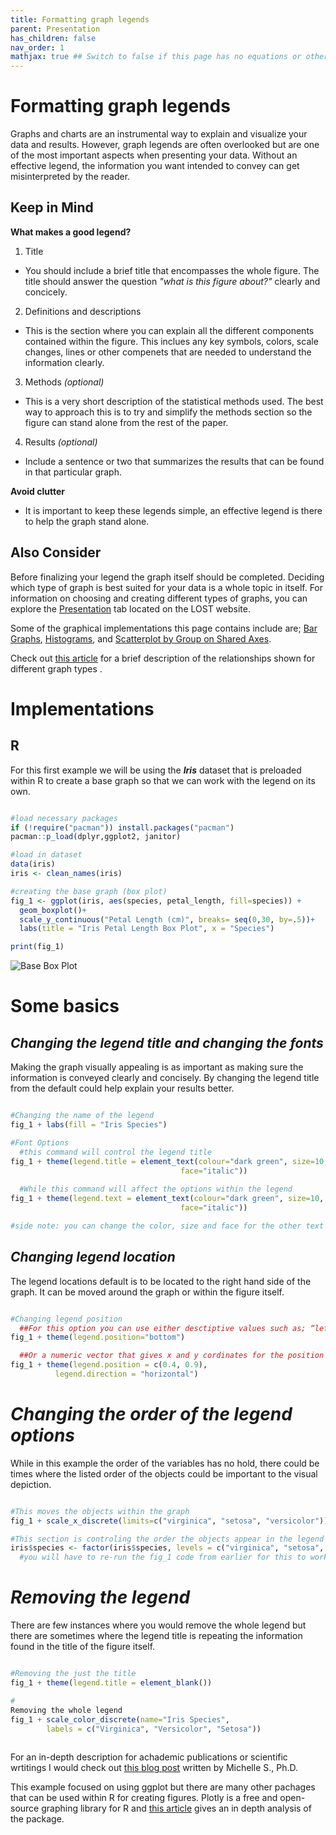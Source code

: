 ```yaml
---
title: Formatting graph legends
parent: Presentation
has_children: false
nav_order: 1
mathjax: true ## Switch to false if this page has no equations or other math rendering.
---
```


# Formatting graph legends

Graphs and charts are an instrumental way to explain and visualize your data and results. However, graph legends are often overlooked but are one of the most important aspects when presenting your data. Without an effective legend, the information you want intended to convey can get misinterpreted by the reader.

## Keep in Mind

**What makes a good legend?**

1. Title
- You should include a brief title that encompasses the whole figure. The title should answer the question *"what is this figure about?"* clearly and concicely. 

2. Definitions and descriptions
- This is the section where you can explain all the different components contained within the figure. This inclues any key symbols, colors, scale changes, lines or other compenets that are needed to understand the information clearly. 

3. Methods *(optional)*
- This is a very short description of the statistical methods used. The best way to approach this is to try and simplify the methods section so the figure can stand alone from the rest of the paper. 

4. Results *(optional)*
- Include a sentence or two that summarizes the results that can be found in that particular graph.

**Avoid clutter**
- It is important to keep these legends simple, an effective legend is there to help the graph stand alone.

## Also Consider

Before finalizing your legend the graph itself should be completed. Deciding which type of graph is best suited for your data is a whole topic in itself. For information on choosing and creating different types of graphs, you can explore the [Presentation](https://lost-stats.github.io/Presentation/Presentation.html#presentation) tab located on the LOST website. 

Some of the graphical implementations this page contains include are;
[Bar Graphs](https://lost-stats.github.io/Presentation/bar_graphs.html), [Histograms](https://lost-stats.github.io/Presentation/histograms.html), and [Scatterplot by Group on Shared Axes](https://lost-stats.github.io/Presentation/scatterplot_by_group_on_shared_axes.html). 

Check out [this article](https://www.ncbi.nlm.nih.gov/pmc/articles/PMC4078179/) for a brief description of the relationships shown for different graph types . 


# Implementations

## R

For this first example we will be using the _**Iris**_ dataset that is preloaded within R to create a base graph so that we can work with the legend on its own. 

```R

#load necessary packages
if (!require("pacman")) install.packages("pacman")
pacman::p_load(dplyr,ggplot2, janitor)

#load in dataset
data(iris)
iris <- clean_names(iris)

#creating the base graph (box plot)
fig_1 <- ggplot(iris, aes(species, petal_length, fill=species)) + 
  geom_boxplot()+
  scale_y_continuous("Petal Length (cm)", breaks= seq(0,30, by=.5))+
  labs(title = "Iris Petal Length Box Plot", x = "Species")

print(fig_1)

```
![Base Box Plot]()

# Some basics 
## *Changing the legend title and changing the fonts*
Making the graph visually appealing is as important as making sure the information is conveyed clearly and concisely. By  changing the legend title from the default could help explain your results better. 

```R

#Changing the name of the legend
fig_1 + labs(fill = "Iris Species")

#Font Options
  #this command will control the legend title
fig_1 + theme(legend.title = element_text(colour="dark green", size=10, 
                                      face="italic"))
                                      
  #While this command will affect the options within the legend
fig_1 + theme(legend.text = element_text(colour="dark green", size=10, 
                                      face="italic"))                                    

#side note: you can change the color, size and face for the other text option within the figure. (ie: title and axis)

```

## *Changing legend location*
The legend locations default is to be located to the right hand side of the graph. It can be moved around the graph or within the figure itself. 

```R

#Changing legend position
  ##For this option you can use either desctiptive values such as; “left”,“top”, “right”, “bottom”, “none” 
fig_1 + theme(legend.position="bottom")

  ##Or a numeric vector that gives x and y cordinates for the position
fig_1 + theme(legend.position = c(0.4, 0.9),
          legend.direction = "horizontal")  

```
# *Changing the order of the legend options*
While in this example the order of the variables has no hold, there could be times where the listed order of the objects could be important to the visual depiction. 

```R

#This moves the objects within the graph
fig_1 + scale_x_discrete(limits=c("virginica", "setosa", "versicolor"))

#This section is controling the order the objects appear in the legend
iris$species <- factor(iris$species, levels = c("virginica", "setosa", "versicolor"))
  #you will have to re-run the fig_1 code from earlier for this to work

```

# *Removing the legend*
There are few instances where you would remove the whole legend but there are sometimes where the legend title is repeating the information found in the title of the figure itself.

```R

#Removing the just the title
fig_1 + theme(legend.title = element_blank())

#
Removing the whole legend
fig_1 + scale_color_discrete(name="Iris Species",
        labels = c("Virginica", "Versicolor", "Setosa"))
        
```

For an in-depth description for achademic publications or scientific wrtitings I would check out [this blog post](https://www.biosciencewriters.com/Tips-for-Writing-Outstanding-Scientific-Figure-Legends.aspx) written by Michelle S., Ph.D. 

This example focused on using ggplot  but there are many other pachages that can be used within R for creating figures. Plotly is a free and open-source graphing library for R and [this article](https://plotly.com/r/legend/) gives an in depth analysis of the package. 